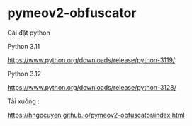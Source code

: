 # pymeov2-obfuscator


Cài đặt python

Python 3.11

https://www.python.org/downloads/release/python-3119/

Python 3.12

https://www.python.org/downloads/release/python-3128/


Tải xuống :

https://hngocuyen.github.io/pymeov2-obfuscator/index.html

